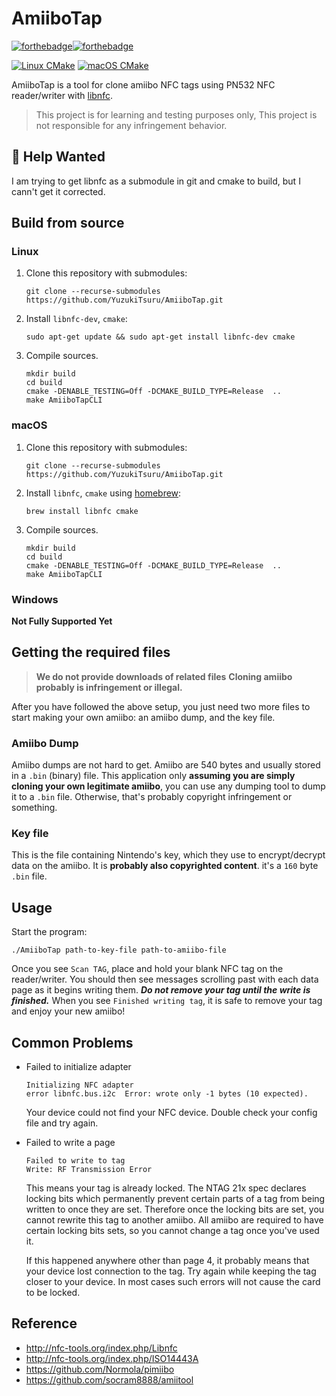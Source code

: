 # AmiiboTap

[![forthebadge](https://forthebadge.com/images/badges/contains-cat-gifs.svg)](https://forthebadge.com)[![forthebadge](https://forthebadge.com/images/badges/made-with-c-plus-plus.svg)](https://forthebadge.com)

[![Linux CMake](https://github.com/YuzukiTsuru/AmiiboTap/actions/workflows/linux-cmake.yml/badge.svg)](https://github.com/YuzukiTsuru/AmiiboTap/actions/workflows/linux-cmake.yml)
[![macOS CMake](https://github.com/YuzukiTsuru/AmiiboTap/actions/workflows/macos-cmake.yml/badge.svg)](https://github.com/YuzukiTsuru/AmiiboTap/actions/workflows/macos-cmake.yml)

AmiiboTap is a tool for clone amiibo NFC tags using PN532 NFC reader/writer with [libnfc](http://nfc-tools.org/index.php/Libnfc). 

> This project is for learning and testing purposes only, This project is not responsible for any infringement behavior.

## 👀 Help Wanted
I am trying to get libnfc as a submodule in git and cmake to build, but I cann't get it corrected.

## Build from source 

### Linux
1. Clone this repository with submodules:

    ```
    git clone --recurse-submodules https://github.com/YuzukiTsuru/AmiiboTap.git
    ```

2. Install `libnfc-dev`, `cmake`:

    ```
    sudo apt-get update && sudo apt-get install libnfc-dev cmake
    ```

3. Compile sources. 

    ```
    mkdir build
    cd build
    cmake -DENABLE_TESTING=Off -DCMAKE_BUILD_TYPE=Release  ..
    make AmiiboTapCLI
    ```
 
### macOS
1. Clone this repository with submodules:

    ```
    git clone --recurse-submodules https://github.com/YuzukiTsuru/AmiiboTap.git
    ```

2. Install `libnfc`, `cmake` using [homebrew](https://brew.sh/):

    ```
    brew install libnfc cmake
    ```

3. Compile sources. 

    ```
    mkdir build
    cd build
    cmake -DENABLE_TESTING=Off -DCMAKE_BUILD_TYPE=Release  ..
    make AmiiboTapCLI
    ```

### Windows
**Not Fully Supported Yet**

## Getting the required files
> **We do not provide downloads of related files**
> **Cloning amiibo probably is infringement or illegal.**

After you have followed the above setup, you just need two more files to start making your own amiibo: an amiibo dump, and the key file.

### Amiibo Dump
Amiibo dumps are not hard to get. Amiibo are 540 bytes and usually stored in a `.bin` (binary) file. This application only **assuming you are simply cloning your own legitimate amiibo**, you can use any dumping tool to dump it to a `.bin` file. Otherwise, that's probably copyright infringement or something.

### Key file
This is the file containing Nintendo's key, which they use to encrypt/decrypt data on the amiibo. It is **probably also copyrighted content**. it's a `160` byte `.bin` file.

## Usage

Start the program:
```
./AmiiboTap path-to-key-file path-to-amiibo-file
```

Once you see `Scan TAG`, place and hold your blank NFC tag on the reader/writer. You should then see messages scrolling past with each data page as it begins writing them. ***Do not remove your tag until the write is finished.*** When you see `Finished writing tag`, it is safe to remove your tag and enjoy your new amiibo!

## Common Problems

* Failed to initialize adapter
  ```
  Initializing NFC adapter
  error	libnfc.bus.i2c	Error: wrote only -1 bytes (10 expected).
  ```
  Your device could not find your NFC device. Double check your config file and try again.

* Failed to write a page
  ```
  Failed to write to tag
  Write: RF Transmission Error
  ```
  This means your tag is already locked. The NTAG 21x spec declares locking bits which permanently prevent certain parts of a tag from being written to once they are set. Therefore once the locking bits are set, you cannot rewrite this tag to another amiibo. All amiibo are required to have certain locking bits sets, so you cannot change a tag once you've used it.

    If this happened anywhere other than page 4, it probably means that your device lost connection to the tag. Try again while keeping the tag closer to your device. In most cases such errors will not cause the card to be locked.

## Reference
- http://nfc-tools.org/index.php/Libnfc
- http://nfc-tools.org/index.php/ISO14443A
- https://github.com/Normola/pimiibo
- https://github.com/socram8888/amiitool
